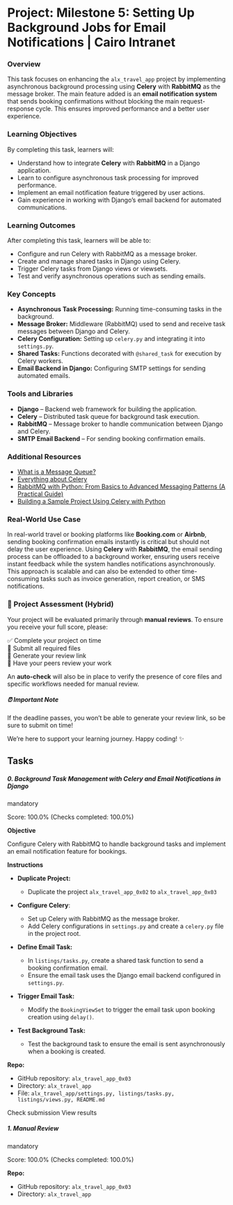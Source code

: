 # Project: Milestone 5: Setting Up Background Jobs for Email Notifications | Cairo Intranet

### **Overview**

This task focuses on enhancing the `alx_travel_app` project by implementing asynchronous background processing using **Celery** with **RabbitMQ** as the message broker. The main feature added is an **email notification system** that sends booking confirmations without blocking the main request-response cycle. This ensures improved performance and a better user experience.

### **Learning Objectives**

By completing this task, learners will:

-   Understand how to integrate **Celery** with **RabbitMQ** in a Django application.
-   Learn to configure asynchronous task processing for improved performance.
-   Implement an email notification feature triggered by user actions.
-   Gain experience in working with Django’s email backend for automated communications.

### **Learning Outcomes**

After completing this task, learners will be able to:

-   Configure and run Celery with RabbitMQ as a message broker.
-   Create and manage shared tasks in Django using Celery.
-   Trigger Celery tasks from Django views or viewsets.
-   Test and verify asynchronous operations such as sending emails.

### **Key Concepts**

-   **Asynchronous Task Processing:** Running time-consuming tasks in the background.
-   **Message Broker:** Middleware (RabbitMQ) used to send and receive task messages between Django and Celery.
-   **Celery Configuration:** Setting up `celery.py` and integrating it into `settings.py`.
-   **Shared Tasks:** Functions decorated with `@shared_task` for execution by Celery workers.
-   **Email Backend in Django:** Configuring SMTP settings for sending automated emails.

### **Tools and Libraries**

-   **Django** – Backend web framework for building the application.
-   **Celery** – Distributed task queue for background task execution.
-   **RabbitMQ** – Message broker to handle communication between Django and Celery.
-   **SMTP Email Backend** – For sending booking confirmation emails.

### **Additional Resources**

-   [What is a Message Queue?](/rltoken/X3qOrEDTd_7Hf7tvUwhLMg "What is a Message Queue?")
-   [Everything about Celery](/rltoken/dsr1Nai1vyqdh1_a3XtyBQ "Everything about Celery")
-   [RabbitMQ with Python: From Basics to Advanced Messaging Patterns (A Practical Guide)](/rltoken/xPY6xV1A3r35JzYMoYRVGA "RabbitMQ with Python: From Basics to Advanced Messaging Patterns (A Practical Guide)")
-   [Building a Sample Project Using Celery with Python](/rltoken/FcqXTDRJPOSgNnmzWlDdwQ "Building a Sample Project Using Celery with Python")

### **Real-World Use Case**

In real-world travel or booking platforms like **Booking.com** or **Airbnb**, sending booking confirmation emails instantly is critical but should not delay the user experience. Using **Celery** with **RabbitMQ**, the email sending process can be offloaded to a background worker, ensuring users receive instant feedback while the system handles notifications asynchronously. This approach is scalable and can also be extended to other time-consuming tasks such as invoice generation, report creation, or SMS notifications.

### 📝 Project Assessment (Hybrid)

Your project will be evaluated primarily through **manual reviews**. To ensure you receive your full score, please:

✅ Complete your project on time  
📄 Submit all required files  
🔗 Generate your review link  
👥 Have your peers review your work

An **auto-check** will also be in place to verify the presence of core files and specific workflows needed for manual review.

##### ⏰ Important Note

If the deadline passes, you won’t be able to generate your review link, so be sure to submit on time!

We’re here to support your learning journey. Happy coding! ✨

## Tasks

##### 0\. Background Task Management with Celery and Email Notifications in Django

mandatory

Score: 100.0% (Checks completed: 100.0%)

**Objective**

Configure Celery with RabbitMQ to handle background tasks and implement an email notification feature for bookings.

**Instructions**

-   **Duplicate Project:**
    
    -   Duplicate the project `alx_travel_app_0x02` to `alx_travel_app_0x03`
-   **Configure Celery**:
    
    -   Set up Celery with RabbitMQ as the message broker.
    -   Add Celery configurations in `settings.py` and create a `celery.py` file in the project root.
-   **Define Email Task:**
    
    -   In `listings/tasks.py`, create a shared task function to send a booking confirmation email.
    -   Ensure the email task uses the Django email backend configured in `settings.py`.
-   **Trigger Email Task:**
    
    -   Modify the `BookingViewSet` to trigger the email task upon booking creation using `delay()`.
-   **Test Background Task:**
    
    -   Test the background task to ensure the email is sent asynchronously when a booking is created.

**Repo:**

-   GitHub repository: `alx_travel_app_0x03`
-   Directory: `alx_travel_app`
-   File: `alx_travel_app/settings.py, listings/tasks.py, listings/views.py, README.md`

Check submission View results

##### 1\. Manual Review

mandatory

Score: 100.0% (Checks completed: 100.0%)

**Repo:**

-   GitHub repository: `alx_travel_app_0x03`
-   Directory: `alx_travel_app`
